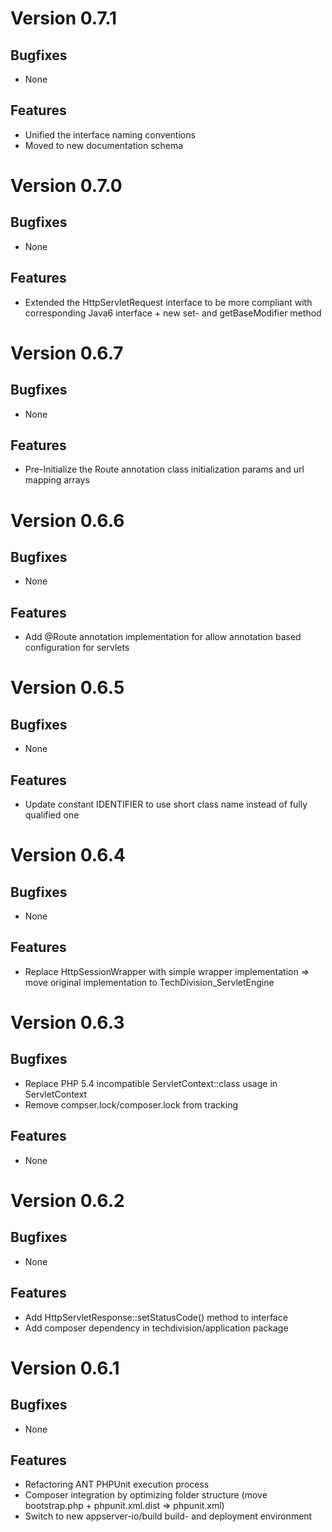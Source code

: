 # Version 0.7.1

## Bugfixes

* None

## Features

* Unified the interface naming conventions
* Moved to new documentation schema

# Version 0.7.0

## Bugfixes

* None

## Features

* Extended the HttpServletRequest interface to be more compliant with corresponding Java6 interface + new set- and getBaseModifier method

# Version 0.6.7

## Bugfixes

* None

## Features

* Pre-Initialize the Route annotation class initialization params and url mapping arrays

# Version 0.6.6

## Bugfixes

* None

## Features

* Add @Route annotation implementation for allow annotation based configuration for servlets

# Version 0.6.5

## Bugfixes

* None

## Features

* Update constant IDENTIFIER to use short class name instead of fully qualified one

# Version 0.6.4

## Bugfixes

* None

## Features

* Replace HttpSessionWrapper with simple wrapper implementation => move original implementation to TechDivision_ServletEngine

# Version 0.6.3

## Bugfixes

* Replace PHP 5.4 incompatible ServletContext::class usage in ServletContext
* Remove compser.lock/composer.lock from tracking

## Features

* None

# Version 0.6.2

## Bugfixes

* None

## Features

* Add HttpServletResponse::setStatusCode() method to interface
* Add composer dependency in techdivision/application package

# Version 0.6.1

## Bugfixes

* None

## Features

* Refactoring ANT PHPUnit execution process
* Composer integration by optimizing folder structure (move bootstrap.php + phpunit.xml.dist => phpunit.xml)
* Switch to new appserver-io/build build- and deployment environment